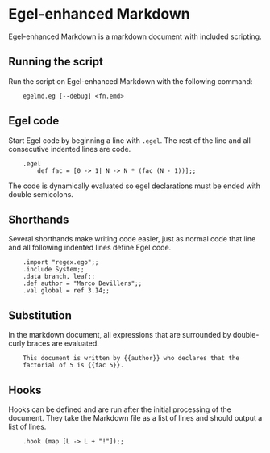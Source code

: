 # Egel-enhanced Markdown

Egel-enhanced Markdown is a markdown document with included scripting.

## Running the script

Run the script on Egel-enhanced Markdown with the following command:

```
    egelmd.eg [--debug] <fn.emd>
```

## Egel code

Start Egel code by beginning a line with `.egel`. The rest of the
line and all consecutive indented lines are code.

```
    .egel
        def fac = [0 -> 1| N -> N * (fac (N - 1))];;
```

The code is dynamically evaluated so egel declarations must be ended
with double semicolons.

## Shorthands

Several shorthands make writing code easier, just as normal code
that line and all following indented lines define Egel code.

```
    .import "regex.ego";;
    .include System;;
    .data branch, leaf;;
    .def author = "Marco Devillers";;
    .val global = ref 3.14;;
```

## Substitution

In the markdown document, all expressions that are surrounded by double-
curly braces are evaluated.

```
    This document is written by {{author}} who declares that the 
    factorial of 5 is {{fac 5}}.
```

## Hooks

Hooks can be defined and are run after the initial processing of the
document. They take the Markdown file as a list of lines and should
output a list of lines.

```
    .hook (map [L -> L + "!"]);;
```
